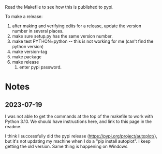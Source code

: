 Read the Makefile to see how this is published to pypi.

To make a release:
1. after making and verifying edits for a release, update the version number in several places.
2. make sure setup.py has the same version number.
3. make test PYTHON=python  -- this is not working for me (can't find the python version)
4. make version-tag
5. make package
6. make release
   1. enter pypi password.

# Notes
## 2023-07-19
I was not able to get the commands at the top of the makefile to work with Python 3.10.  We should have instructions here, and link to this page in the readme.

I think I successfully did the pypi release (https://pypi.org/project/autoplot/), but it's not updating my machine when I do a 
"pip install autoplot".  I keep getting the old version.  Same thing is happening on Windows.
